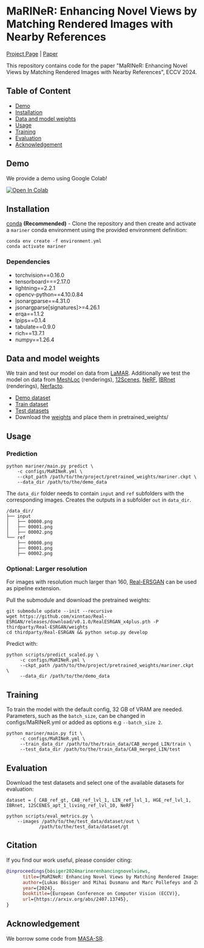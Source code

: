 # MaRINeR: Enhancing Novel Views by Matching Rendered Images with Nearby References
[Project Page](https://boelukas.github.io/mariner/) | [Paper](http://arxiv.org/abs/2407.13745)
<!-- TODO: | [Paper]() | [Video]() -->

This repository contains code for the paper "MaRINeR: Enhancing Novel Views by Matching Rendered Images with Nearby References", ECCV 2024.

## Table of Content
- [Demo](#demo)
- [Installation](#installation)
- [Data and model weights](#data-and-model-weights)
- [Usage](#usage)
- [Training](#training)
- [Evaluation](#evaluation)
- [Acknowledgement](#acknowledgement)
<!-- TODO: - [Citation](#citation) -->

## Demo
We provide a demo using Google Colab!

[![Open In Colab](https://colab.research.google.com/assets/colab-badge.svg)](https://colab.research.google.com/github/boelukas/mariner/blob/main/notebooks/mariner_demo.ipynb)

## Installation


[conda](https://docs.conda.io/projects/conda/en/latest/user-guide/getting-started.html) **(Recommended)** - Clone the repository and then create and activate a `mariner` conda environment using the provided environment definition:

```shell
conda env create -f environment.yml
conda activate mariner
```
### Dependencies
-  torchvision==0.16.0
- tensorboard===2.17.0
- lightning==2.2.1
- opencv-python==4.10.0.84
- jsonargparse==4.31.0
- jsonargparse[signatures]>=4.26.1
- erqa==1.1.2
- lpips==0.1.4
- tabulate==0.9.0
- rich==13.7.1
- numpy==1.26.4

## Data and model weights
We train and test our model on data from [LaMAR](https://github.com/microsoft/lamar-benchmark). Additionally we test the model on data from [MeshLoc](https://data.ciirc.cvut.cz/public/projects/2022MeshLoc/) (renderings), [12Scenes](https://graphics.stanford.edu/projects/reloc/#data), [NeRF](https://exp-deeplearning-tools.github.io/nerf/), [IBRnet](https://ibrnet.github.io/) (renderings), [Nerfacto](https://docs.nerf.studio/nerfology/methods/nerfacto.html).

- [Demo dataset](https://drive.google.com/file/d/1VmhgXL1IFRwDlCSPZcwTt9ZsKorSknKk/view?usp=drive_link)
- [Train dataset](https://drive.google.com/file/d/1x9Q6np6VklEthr5f3Ne15pUzfcc7Megk/view?usp=drive_link)
- [Test datasets](https://drive.google.com/file/d/1fkajRAyxsaOsCPxZLDU1iUMo8BYZNGej/view?usp=drive_link)
- Download the [weights](https://drive.google.com/file/d/1zb90JWtX5-Si7MklJMqWn1Kwnqsi6mhF/view?usp=drive_link) and place them in pretrained_weights/

## Usage
### Prediction
```shell
python mariner/main.py predict \
    -c configs/MaRINeR.yml \
    --ckpt_path /path/to/the/project/pretrained_weights/mariner.ckpt \
    --data_dir /path/to/the/demo_data
```

The `data_dir` folder needs to contain `input` and `ref` subfolders with the corresponding images.
Creates the outputs in a subfolder `out` in `data_dir`.
```shell
/data_dir/
├── input
│   ├── 00000.png
│   ├── 00001.png
│   ├── 00002.png
└── ref
    ├── 00000.png
    ├── 00001.png
    ├── 00002.png
```

### Optional: Larger resolution
For images with resolution much larger than 160, [Real-ERSGAN](https://github.com/xinntao/Real-ESRGAN) can be used as pipeline extension.

Pull the submodule and download the pretrained weights:
```shell
git submodule update --init --recursive
wget https://github.com/xinntao/Real-ESRGAN/releases/download/v0.1.0/RealESRGAN_x4plus.pth -P thirdparty/Real-ESRGAN/weights
cd thirdparty/Real-ESRGAN && python setup.py develop
```
Predict with:
```shell
python scripts/predict_scaled.py \
     -c configs/MaRINeR.yml \
     --ckpt_path /path/to/the/project/pretrained_weights/mariner.ckpt \
     --data_dir /path/to/the/demo_data
```
## Training
To train the model with the default config, 32 GB of VRAM are needed. Parameters, such as the `batch_size`, can be changed in configs/MaRINeR.yml or added as options e.g `--batch_size 2`.
```shell
python mariner/main.py fit \
     -c configs/MaRINeR.yml \
     --train_data_dir /path/to/the/train_data/CAB_merged_LIN/train \
     --test_data_dir /path/to/the/train_data/CAB_merged_LIN/test
```

## Evaluation
Download the test datasets and select one of the available datasets for evaluation: 

`dataset = { CAB_ref_gt, CAB_ref_lvl_1, LIN_ref_lvl_1, HGE_ref_lvl_1, IBRnet, 12SCENES_apt_1_living_ref_lvl_10, NeRF}`
```shell
python scripts/eval_metrics.py \
    --images /path/to/the/test_data/dataset/out \
            /path/to/the/test_data/dataset/gt
```

## Citation
If you find our work useful, please consider citing:
```BibTeX
@inproceedings{bösiger2024marinerenhancingnovelviews,
      title={MaRINeR: Enhancing Novel Views by Matching Rendered Images with Nearby References}, 
      author={Lukas Bösiger and Mihai Dusmanu and Marc Pollefeys and Zuria Bauer},
      year={2024},
      booktitle={European Conference on Computer Vision (ECCV)},
      url={https://arxiv.org/abs/2407.13745}, 
}
```

## Acknowledgement
We borrow some code from [MASA-SR](https://github.com/dvlab-research/MASA-SR).